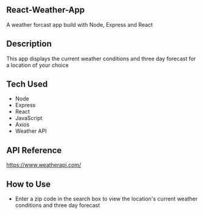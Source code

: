 ## React-Weather-App
A weather forcast app build with Node, Express and React

## Description

This app displays the current weather conditions and three day forecast for a location of your choice

## Tech Used

* Node
* Express
* React
* JavaScript
* Axios
* Weather API

## API Reference

https://www.weatherapi.com/

## How to Use

* Enter a zip code in the search box to view the location's current weather conditions and three day forecast
